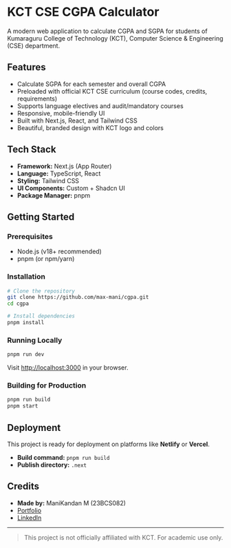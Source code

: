# KCT CSE CGPA Calculator

A modern web application to calculate CGPA and SGPA for students of Kumaraguru College of Technology (KCT), Computer Science & Engineering (CSE) department.

## Features
- Calculate SGPA for each semester and overall CGPA
- Preloaded with official KCT CSE curriculum (course codes, credits, requirements)
- Supports language electives and audit/mandatory courses
- Responsive, mobile-friendly UI
- Built with Next.js, React, and Tailwind CSS
- Beautiful, branded design with KCT logo and colors

## Tech Stack
- **Framework:** Next.js (App Router)
- **Language:** TypeScript, React
- **Styling:** Tailwind CSS
- **UI Components:** Custom + Shadcn UI
- **Package Manager:** pnpm

## Getting Started

### Prerequisites
- Node.js (v18+ recommended)
- pnpm (or npm/yarn)

### Installation
```bash
# Clone the repository
git clone https://github.com/max-mani/cgpa.git
cd cgpa

# Install dependencies
pnpm install
```

### Running Locally
```bash
pnpm run dev
```
Visit [http://localhost:3000](http://localhost:3000) in your browser.

### Building for Production
```bash
pnpm run build
pnpm start
```

## Deployment
This project is ready for deployment on platforms like **Netlify** or **Vercel**.
- **Build command:** `pnpm run build`
- **Publish directory:** `.next`

## Credits
- **Made by:** ManiKandan M (23BCS082)
- [Portfolio](https://manikandan-m-portfolio.netlify.app/)
- [LinkedIn](https://www.linkedin.com/in/19manikandan-m/)

---

> This project is not officially affiliated with KCT. For academic use only.